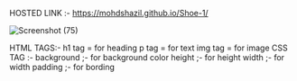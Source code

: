 HOSTED LINK :- https://mohdshazil.github.io/Shoe-1/

![Screenshot (75)](https://github.com/mohdshazil/Shoe-1/assets/129063461/fd83798b-8387-442a-9dbd-cf72695dba84)

HTML TAGS:-
h1 tag = for heading
p tag = for text
img tag = for image
CSS TAG :-
background ;- for background color
height ;- for height
width ;- for width
padding ;- for bording

